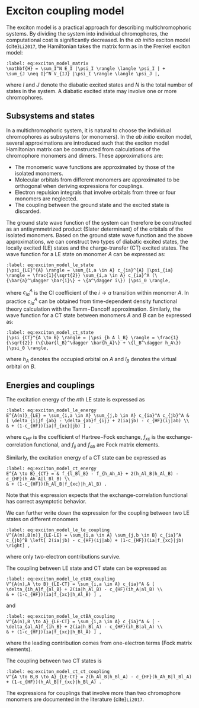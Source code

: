 Exciton coupling model
======================
The exciton model is a practical approach for describing multichromophoric systems.
By dividing the system into individual chromophores, the computational cost is significantly decreased. In the $ab$ $initio$ exciton model {cite}`Li2017`, the Hamiltonian takes the matrix form as in the Frenkel exciton model:

```{math}
:label: eq:exciton_model_matrix
\mathbf{H} = \sum_I^N E_I |\psi_I \rangle \langle \psi_I | +
\sum_{J \neq I}^N V_{IJ} |\psi_I \rangle \langle \psi_J |,
```

where $I$ and $J$ denote the diabatic excited states and $N$ is the total number of states in the system. A diabatic excited state may involve one or more chromophores.

## Subsystems and states

In a multichromophoric system, it is natural to choose the individual chromophores as subsystems (or monomers). In the $ab$ $initio$ exciton model, several approximations are introduced such that the exciton model Hamiltonian matrix can be constructed from calculations of the chromophore monomers and dimers. These approximations are:

* The monomeric wave functions are approximated by those of the isolated monomers.
* Molecular orbitals from different monomers are approximated to be orthogonal when deriving expressions for couplings.
* Electron repulsion integrals that involve orbitals from three or four monomers are neglected.
* The coupling between the ground state and the excited state is discarded.

The ground state wave function of the system can therefore be constructed as an antisymmetrized product (Slater determinant) of the orbitals of the isolated monomers. Based on the ground state wave function and the above approximations, we can construct two types of diabatic excited states, the locally excited (LE) states and the charge-transfer (CT) excited states. The wave function for a LE state on monomer $A$ can be expressed as:

```{math}
:label: eq:exciton_model_le_state
|\psi_{LE}^{A} \rangle = \sum_{i,a \in A} c_{ia}^{A} |\psi_{ia} \rangle = \frac{1}{\sqrt{2}} \sum_{i,a \in A} c_{ia}^A (\{\bar{a}^\dagger \bar{i}\} + \{a^\dagger i\}) |\psi_0 \rangle,
```

where $c_{ia}^A$ is the CI coefficient of the $i \to a$ transition within monomer $A$. In practice $c_{ia}^A$ can be obtained from time-dependent density functional theory calculation with the Tamm$-$Dancoff approximation. Similarly, the wave function for a CT state between monomers $A$ and $B$ can be expressed as:

```{math}
:label: eq:exciton_model_ct_state
|\psi_{CT}^{A \to B} \rangle = |\psi_{h_A l_B} \rangle = \frac{1}{\sqrt{2}} (\{\bar{l_B}^\dagger \bar{h_A}\} + \{l_B^\dagger h_A\}) |\psi_0 \rangle,
```

where $h_A$ denotes the occupied orbital on $A$ and $l_B$ denotes the virtual orbital on $B$.

## Energies and couplings

The excitation energy of the $n$th LE state is expressed as

```{math}
:label: eq:exciton_model_le_energy
E^{A(n)}_{LE} = \sum_{i,a \in A} \sum_{j,b \in A} c_{ia}^A c_{jb}^A & [ \delta_{ij}f_{ab} - \delta_{ab}f_{ij} + 2(ia|jb) - c_{HF}(ij|ab) \\
& + (1-c_{HF})(ia|f_{xc}|jb) ] ,
```

where $c_{HF}$ is the coefficient of Hartree$-$Fock exchange, $f_{xc}$ is the exchange-correlation functional, and $f_{ij}$ and $f_{ab}$ are Fock matrix elements.

Similarly, the excitation energy of a CT state can be expressed as

```{math}
:label: eq:exciton_model_ct_energy
E^{A \to B}_{CT} = & f_{l_Bl_B} - f_{h_Ah_A} + 2(h_Al_B|h_Al_B) - c_{HF}(h_Ah_A|l_Bl_B) \\
& + (1-c_{HF})(h_Al_B|f_{xc}|h_Al_B) .
```

Note that this expression expects that the exchange-correlation functional has correct asymptotic behavior.

We can further write down the expression for the coupling between two LE states on different monomers

```{math}
:label: eq:exciton_model_le_le_coupling
V^{A(m),B(n)}_{LE-LE} = \sum_{i,a \in A} \sum_{j,b \in B} c_{ia}^A c_{jb}^B \left[ 2(ia|jb) - c_{HF}(ij|ab) + (1-c_{HF})(ia|f_{xc}|jb) \right] ,
```

where only two-electron contributions survive.

The coupling between LE state and CT state can be expressed as

```{math}
:label: eq:exciton_model_le_ctAB_coupling
V^{A(n),A \to B}_{LE-CT} = \sum_{i,a \in A} c_{ia}^A & [ \delta_{ih_A}f_{al_B} + 2(ia|h_Al_B) - c_{HF}(ih_A|al_B) \\
& + (1-c_{HF})(ia|f_{xc}|h_Al_B) ] ,
```

and

```{math}
:label: eq:exciton_model_le_ctBA_coupling
V^{A(n),B \to A}_{LE-CT} = \sum_{i,a \in A} c_{ia}^A & [ -\delta_{al_A}f_{ih_B} + 2(ia|h_Bl_A) - c_{HF}(ih_B|al_A) \\
& + (1-c_{HF})(ia|f_{xc}|h_Bl_A) ] ,
```

where the leading contribution comes from one-electron terms (Fock matrix elements).

The coupling between two CT states is

```{math}
:label: eq:exciton_model_ct_ct_coupling
V^{A \to B,B \to A}_{LE-CT} = 2(h_Al_B|h_Bl_A) - c_{HF}(h_Ah_B|l_Bl_A) + (1-c_{HF})(h_Al_B|f_{xc}|h_Bl_A) .
```

The expressions for couplings that involve more than two chromophore monomers are documented in the literature {cite}`Li2017`.
